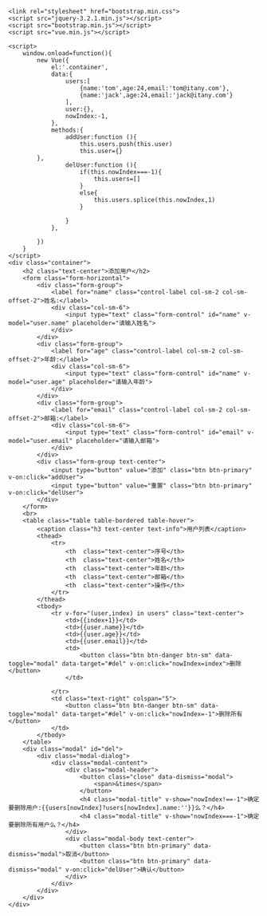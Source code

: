
    <link rel="stylesheet" href="bootstrap.min.css">
    <script src="jquery-3.2.1.min.js"></script>
    <script src="bootstrap.min.js"></script>
    <script src="vue.min.js"></script>

    <script>
        window.onload=function(){
            new Vue({
                el:'.container',
                data:{
                    users:[
                        {name:'tom',age:24,email:'tom@itany.com'},
                        {name:'jack',age:24,email:'jack@itany.com'}
                    ],
                    user:{},
                    nowIndex:-1,
                },
                methods:{
                    addUser:function (){
                        this.users.push(this.user)
                        this.user={}
            },
                    delUser:function (){
                        if(this.nowIndex===-1){
                            this.users=[]
                        }
                        else{
                            this.users.splice(this.nowIndex,1)
                        }

                    }
                },

            })
        }
    </script>
    <div class="container">
        <h2 class="text-center">添加用户</h2>
        <form class="form-horizontal">
            <div class="form-group">
                <label for="name" class="control-label col-sm-2 col-sm-offset-2">姓名:</label>
                <div class="col-sm-6">
                    <input type="text" class="form-control" id="name" v-model="user.name" placeholder="请输入姓名">
                </div>
            </div>
            <div class="form-group">
                <label for="age" class="control-label col-sm-2 col-sm-offset-2">年龄:</label>
                <div class="col-sm-6">
                    <input type="text" class="form-control" id="name" v-model="user.age" placeholder="请输入年龄">
                </div>
            </div>
            <div class="form-group">
                <label for="email" class="control-label col-sm-2 col-sm-offset-2">邮箱:</label>
                <div class="col-sm-6">
                    <input type="text" class="form-control" id="email" v-model="user.email" placeholder="请输入邮箱">
                </div>
            </div>
            <div class="form-group text-center">
                <input type="button" value="添加" class="btn btn-primary" v-on:click="addUser">
                <input type="button" value="重置" class="btn btn-primary" v-on:click="delUser">
            </div>
        </form>
        <br>
        <table class="table table-bordered table-hover">
            <caption class="h3 text-center text-info">用户列表</caption>
            <thead>
                <tr>
                    <th  class="text-center">序号</th>
                    <th  class="text-center">姓名</th>
                    <th  class="text-center">年龄</th>
                    <th  class="text-center">邮箱</th>
                    <th  class="text-center">操作</th>
                </tr>
            </thead>
            <tbody>
                <tr v-for="(user,index) in users" class="text-center">
                    <td>{{index+1}}</td>
                    <td>{{user.name}}</td>
                    <td>{{user.age}}</td>
                    <td>{{user.email}}</td>
                    <td>
                        <button class="btn btn-danger btn-sm" data-toggle="modal" data-target="#del" v-on:click="nowIndex=index">删除</button>
                    </td>

                </tr>
                <td class="text-right" colspan="5">
                    <button class="btn btn-danger btn-sm" data-toggle="modal" data-target="#del" v-on:click="nowIndex=-1">删除所有</button>
                </td>
            </tbody>
        </table>
        <div class="modal" id="del">
            <div class="modal-dialog">
                <div class="modal-content">
                    <div class="modal-header">
                        <button class="close" data-dismiss="modal">
                            <span>&times</span>
                        </button>
                        <h4 class="modal-title" v-show="nowIndex!==-1">确定要删除用户:{{users[nowIndex]?users[nowIndex].name:''}}么？</h4>
                        <h4 class="modal-title" v-show="nowIndex===-1">确定要删除所有用户么？</h4>
                    </div>
                    <div class="modal-body text-center">
                        <button class="btn btn-primary" data-dismiss="modal">取消</button>
                        <button class="btn btn-primary" data-dismiss="modal" v-on:click="delUser">确认</button>
                    </div>
                </div>
            </div>
        </div>
    </div>

